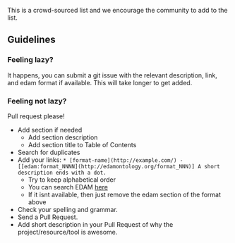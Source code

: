 This is a crowd-sourced list and we encourage the community to add to the list.

## Guidelines

### Feeling lazy?

It happens, you can submit a git issue with the relevant description, link, and edam format if available. This will take 
longer to get added.

### Feeling not lazy?

Pull request please!

* Add section if needed
  * Add section description
  * Add section title to Table of Contents
* Search for duplicates
* Add your links: `* [format-name](http://example.com/) - [[edam:format_NNNN](http://edamontology.org/format_NNN)] A short description ends with a dot.`
  * Try to keep alphabetical order
  * You can search EDAM [here](https://www.ebi.ac.uk/ols/ontologies/edam/terms?iri=http%3A%2F%2Fedamontology.org%2Fformat_2350)
  * If it isnt available, then just remove the edam section of the format above
* Check your spelling and grammar.
* Send a Pull Request.
* Add short description in your Pull Request of why the project/resource/tool is awesome.
